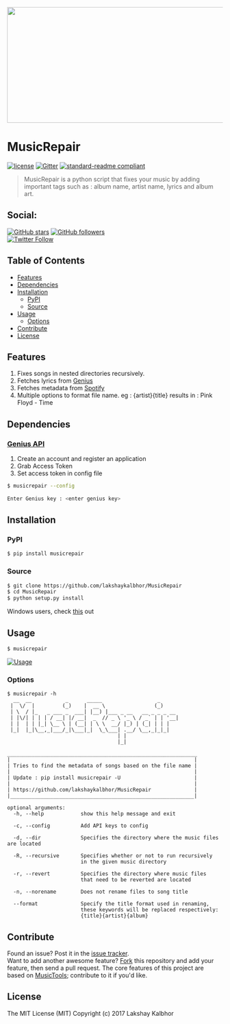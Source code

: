 <img src="https://s28.postimg.org/wibuzmq8d/Music_Repair_GIF.gif" width="800px" height="270px" />

# MusicRepair

[![license](https://img.shields.io/github/license/mashape/apistatus.svg?style=flat-square)](LICENSE)
[![Gitter](https://img.shields.io/gitter/room/nwjs/nw.js.svg?style=flat-square)](https://gitter.im/MusicRepair/Lobby)
[![standard-readme compliant](https://img.shields.io/badge/readme%20style-standard-brightgreen.svg?style=flat-square)](https://github.com/RichardLitt/standard-readme)

> MusicRepair is a python script that fixes your music by adding important tags such as : album name, artist name, lyrics and album art.

## Social:

[![GitHub stars](https://img.shields.io/github/stars/lakshaykalbhor/musicrepair.svg?style=social&label=Star)](https://github.com/lakshaykalbhor/musicrepair)
[![GitHub followers](https://img.shields.io/github/followers/lakshaykalbhor.svg?style=social&label=Follow)](https://github.com/lakshaykalbhor)  
[![Twitter Follow](https://img.shields.io/twitter/follow/lakshaykalbhor.svg?style=social)](https://twitter.com/lakshaykalbhor)


## Table of Contents

- [Features](#features)
- [Dependencies](#dependencies)
- [Installation](#installation)
  - [PyPI](#pypi)
  - [Source](#source)
- [Usage](#usage)
  - [Options](#options)
- [Contribute](#contribute)
- [License](#license)

## Features

1. Fixes songs in nested directories recursively.
2. Fetches lyrics from [Genius](https://www.genius.com)
3. Fetches metadata from [Spotify](https://www.spotify.com)
4. Multiple options to format file name. eg : {artist}{title} results in : Pink Floyd - Time

## Dependencies  

### [Genius API](https://genius.com/api-clients)

1. Create an account and register an application 
2. Grab Access Token
3. Set access token in config file

```sh 
$ musicrepair --config                                               
     
Enter Genius key : <enter genius key>                                 
```

## Installation

### PyPI
```sh
$ pip install musicrepair
```

### Source
```sh
$ git clone https://github.com/lakshaykalbhor/MusicRepair
$ cd MusicRepair
$ python setup.py install
```

Windows users, check [this](https://github.com/lakshaykalbhor/MusicRepair/issues/9) out

## Usage

```sh
$ musicrepair
```

[![Usage](https://s18.postimg.org/53imrt015/Screen_Shot_2016_12_11_at_1_42_02_AM.png)](https://www.youtube.com/watch?v=UqsmRIIeTpg "MusicRepair - Usage")

### Options
```
$ musicrepair -h
  __  __           _      _____                  _
 |  \/  |         (_)    |  __ \                (_)
 | \  / |_   _ ___ _  ___| |__) |___ _ __   __ _ _ _ __
 | |\/| | | | / __| |/ __|  _  // _ \ '_ \ / _` | | '__|
 | |  | | |_| \__ \ | (__| | \ \  __/ |_) | (_| | | |
 |_|  |_|\__,_|___/_|\___|_|  \_\___| .__/ \__,_|_|_|
                                    | |
                                    |_|

______________________________________________________________
|                                                            |
| Tries to find the metadata of songs based on the file name |
|                                                            |
| Update : pip install musicrepair -U                        |
|                                                            |
| https://github.com/lakshaykalbhor/MusicRepair              |
|____________________________________________________________|

optional arguments:
  -h, --help            show this help message and exit
  
  -c, --config          Add API keys to config

  -d, --dir             Specifies the directory where the music files are located

  -R, --recursive       Specifies whether or not to run recursively
                        in the given music directory

  -r, --revert          Specifies the directory where music files
                        that need to be reverted are located

  -n, --norename        Does not rename files to song title

  --format              Specify the title format used in renaming,
                        these keywords will be replaced respectively:
                        {title}{artist}{album}
```

## Contribute

Found an issue? Post it in the [issue tracker](https://github.com/lakshaykalbhor/MusicRepair/issues). <br> 
Want to add another awesome feature? [Fork](https://github.com/lakshaykalbhor/MusicRepair/fork) this repository and add your feature, then send a pull request.
The core features of this project are based on [MusicTools](https://github.com/lakshaykalbhor/MusicTools); contribute to it if you'd like.

## License
The MIT License (MIT)
Copyright (c) 2017 Lakshay Kalbhor

